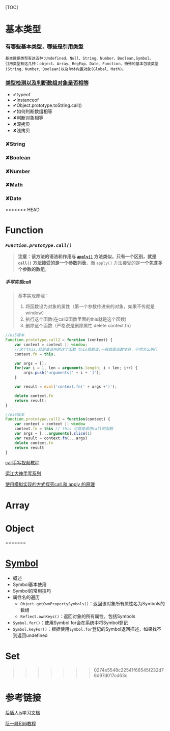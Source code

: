 [TOC]



# 基本类型

### 有哪些基本类型，哪些是引用类型

```
基本数据类型有这五种:Undefined、Null、String、Number、Boolean,Symbol。
引用类型有这几种：object、Array、RegExp、Date、Function、特殊的基本包装类型(String、Number、Boolean)以及单体内置对象(Global、Math)。
```

### [类型检测以及判断数组对象是否相等](类型检测以及判断数组对象是否相等.md)

- ✔typeof
- ✔instanceof
- ✔Object.prototype.toString.call()
- ✔如何判断数组相等
- ✘判断对象相等
- ✘深拷贝
- ✘浅拷贝

### ✘String

### ✘Boolean

### ✘Number

### ✘Math

### ✘Date


<<<<<<< HEAD
# Function

### *`Function.prototype.call()`*

> **注意：**该方法的语法和作用与 [`apply()`](https://developer.mozilla.org/zh-CN/docs/Web/JavaScript/Reference/Global_Objects/Function/apply) 方法类似，只有一个区别，就是 `call()` 方法接受的是**一个参数列表**，而 `apply()` 方法接受的是**一个包含多个参数的数组**。

##### 手写实现call

>基本实现原理：
>
>1. 将函数设为对象的属性（第一个参数传进来的对象，如果不传就是window）
>2. 执行这个函数(在call2函数里面的this就是这个函数)
>3. 删除这个函数（严格说是删除属性 delete context.fn）
>
>

```js
//es5版本
Function.prototype.call2 = function (context) {
    var context = context || window;
    //这个this,就是谁调用的这个函数 this就是谁,一般就是函数本身，不然怎么执行
    context.fn = this;

    var args = [];
    for(var i = 1, len = arguments.length; i < len; i++) {
        args.push('arguments[' + i + ']');
    }

    var result = eval('context.fn(' + args +')');

    delete context.fn
    return result;
}

//es6版本
Function.prototype.call2 = function(context) {
    var context = context || window
    context.fn = this // this 也就是调用call的函数
    var args = [...arguments].slice(1)
    var result = context.fn(...args)
    delete context.fn
    return result
}
```

[call手写视频教程](https://www.bilibili.com/video/BV1zE411K7gd)

[运江大神手写系列](https://github.com/heyunjiang/Blog/blob/master/es/深入js-一些功能模拟实现.md)

[使用模拟实现的方式探究call 和 apply 的原理](https://www.jianshu.com/p/92b48caee4b2)

# Array



# Object
=======

# [Symbol](symbol基础知识.md)

- 概述
- Symbol基本使用
- Symbol的常用技巧
- 属性名的遍历
  - `Object.getOwnPropertySymbols()`：返回该对象所有属性名为Symbols的数组
  - `Reflect.ownKeys()`：返回对象的所有属性，包括Symbols
- `Symbol.for()`：使用Symbol.for会在系统中将Symbol登记
- `Symbol.keyFor()`：根据使用`Symbol.for`登记的Symbol返回描述，如果找不到返回undefined 

# Set


>>>>>>> 0274e5548c22541f66545f232d76d97d017cd63c

# 参考链接

[后盾人js学习文档](http://houdunren.gitee.io/note/js/1%20%E5%9F%BA%E7%A1%80%E7%9F%A5%E8%AF%86.html)

[阮一峰ES6教程](https://es6.ruanyifeng.com/)